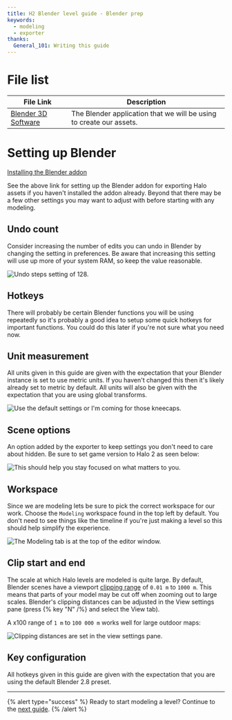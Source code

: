 ```yaml
---
title: H2 Blender level guide - Blender prep
keywords:
  - modeling
  - exporter
thanks:
  General_101: Writing this guide
---
```

# File list
| File Link                                         | Description
|-------------------------------------------------- | -------------------------------------------------------------------
|[Blender 3D Software](https://www.blender.org/)    | The Blender application that we will be using to create our assets.

# Setting up Blender
[Installing the Blender addon](~halo-asset-blender-development-toolset)

See the above link for setting up the Blender addon for exporting Halo assets if you haven't installed the addon already. Beyond that there may be a few other settings you may want to adjust with before starting with any modeling.

## Undo count
Consider increasing the number of edits you can undo in Blender by changing the setting in preferences. Be aware that increasing this setting will use up more of your system RAM, so keep the value reasonable.

![](A.jpg "Undo steps setting of 128.")

## Hotkeys
There will probably be certain Blender functions you will be using repeatedly so it's probably a good idea to setup some quick hotkeys for important functions. You could do this later if you're not sure what you need now.

## Unit measurement
All units given in this guide are given with the expectation that your Blender instance is set to use metric units. If you haven't changed this then it's likely already set to metric by default. All units will also be given with the expectation that you are using global transforms.

![](B.jpg "Use the default settings or I'm coming for those kneecaps.")

## Scene options
An option added by the exporter to keep settings you don't need to care about hidden. Be sure to set game version to Halo 2 as seen below:

![](C.jpg "This should help you stay focused on what matters to you.")

## Workspace
Since we are modeling lets be sure to pick the correct workspace for our work. Choose the `Modeling` workspace found in the top left by default. You don't need to see things like the timeline if you're just making a level so this should help simplify the experience.

![](D.jpg "The Modeling tab is at the top of the editor window.")

## Clip start and end
The scale at which Halo levels are modeled is quite large. By default, Blender scenes have a viewport [clipping range][wiki-clipping] of `0.01 m` to `1000 m`. This means that parts of your model may be cut off when zooming out to large scales. Blender's clipping distances can be adjusted in the View settings pane (press {% key "N" /%} and select the View tab).

A x100 range of `1 m` to `100 000 m` works well for large outdoor maps:

![](E.jpg "Clipping distances are set in the view settings pane.")

## Key configuration
All hotkeys given in this guide are given with the expectation that you are using the default Blender 2.8 preset.

---

{% alert type="success" %}
Ready to start modeling a level? Continue to the [next guide](~blender-level-creation-beginner).
{% /alert %}

[wiki-clipping]: https://en.wikipedia.org/wiki/Clipping_(computer_graphics)#Clipping_in_3D_graphics
